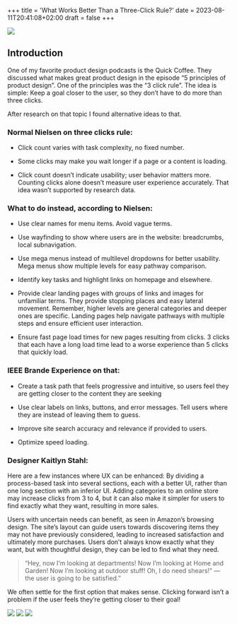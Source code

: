 +++
title = 'What Works Better Than a Three-Click Rule?'
date = 2023-08-11T20:41:08+02:00
draft = false
+++

![](images/0.webp)

## Introduction

One of my favorite product design podcasts is the Quick Coffee. They discussed what makes great product design in the episode “5 principles of product design”. One of the principles was the “3 click rule”. The idea is simple: Keep a goal closer to the user, so they don’t have to do more than three clicks.

After research on that topic I found alternative ideas to that.

### Normal Nielsen on three clicks rule:

* Click count varies with task complexity, no fixed number.

* Some clicks may make you wait longer if a page or a content is loading.

* Click count doesn’t indicate usability; user behavior matters more. Counting clicks alone doesn’t measure user experience accurately. That idea wasn’t supported by research data.

### What to do instead, according to Nielsen:

* Use clear names for menu items. Avoid vague terms.

* Use wayfinding to show where users are in the website: breadcrumbs, local subnavigation.

* Use mega menus instead of multilevel dropdowns for better usability. Mega menus show multiple levels for easy pathway comparison.

* Identify key tasks and highlight links on homepage and elsewhere.

* Provide clear landing pages with groups of links and images for unfamiliar terms. They provide stopping places and easy lateral movement. Remember, higher levels are general categories and deeper ones are specific. Landing pages help navigate pathways with multiple steps and ensure efficient user interaction.

* Ensure fast page load times for new pages resulting from clicks. 3 clicks that each have a long load time lead to a worse experience than 5 clicks that quickly load.

### IEEE Brande Experience on that:

* Create a task path that feels progressive and intuitive, so users feel they are getting closer to the content they are seeking

* Use clear labels on links, buttons, and error messages. Tell users where they are instead of leaving them to guess.

* Improve site search accuracy and relevance if provided to users.

* Optimize speed loading.

### Designer Kaitlyn Stahl:

Here are a few instances where UX can be enhanced: By dividing a process-based task into several sections, each with a better UI, rather than one long section with an inferior UI. Adding categories to an online store may increase clicks from 3 to 4, but it can also make it simpler for users to find exactly what they want, resulting in more sales.

Users with uncertain needs can benefit, as seen in Amazon’s browsing design. The site’s layout can guide users towards discovering items they may not have previously considered, leading to increased satisfaction and ultimately more purchases. Users don’t always know exactly what they want, but with thoughtful design, they can be led to find what they need.

> “Hey, now I’m looking at departments! Now I’m looking at Home and Garden! Now I’m looking at outdoor stuff! Oh, I do need shears!” — the user is going to be satisfied.”

We often settle for the first option that makes sense. Clicking forward isn’t a problem if the user feels they’re getting closer to their goal!

![](images/1.webp)
![](images/2.webp)
![](images/3.webp)